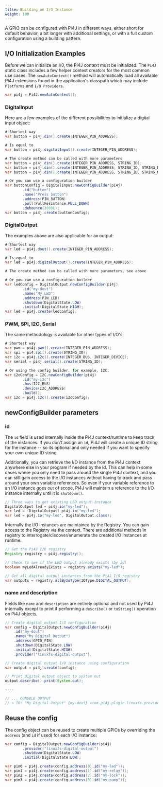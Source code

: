 ```yaml
---
title: Building an I/O Instance
weight: 100
---
```


A GPIO can be configured with Pi4J in different ways, either short for default behavior, a bit longer with additional settings, or with a full custom configuration using a building pattern.

## I/O Initialization Examples

Before we can initialize an I/0, the Pi4J context must be initialized. The `Pi4J` static class includes a few helper context creators for the most common use cases.  The `newAutoContext()` method will automatically load all available Pi4J extensions found in the application's classpath which may include `Platforms` and `I/O Providers`.

```java
var pi4j = Pi4J.newAutoContext();
```

### DigitalInput

Here are a few examples of the different possibilities to initialize a digital input object:

```java
# Shortest way
var button = pi4j.din().create(INTEGER_PIN_ADDRESS);

# Is equal to
var button = pi4j.digitalInput().create(INTEGER_PIN_ADDRESS);

# The create method can be called with more parameters
var button = pi4j.din().create(INTEGER_PIN_ADDRESS, STRING_ID);
var button = pi4j.din().create(INTEGER_PIN_ADDRESS, STRING_ID, STRING_NAME);
var button = pi4j.din().create(INTEGER_PIN_ADDRESS, STRING_ID, STRING_NAME, STRING_DESCRIPTION);

# Or you can use a configuration builder
var buttonConfig = DigitalInput.newConfigBuilder(pi4j)
        .id("button")
        .name("Press button")
        .address(PIN_BUTTON)
        .pull(PullResistance.PULL_DOWN)
        .debounce(3000L);
var button = pi4j.create(buttonConfig);
``` 

### DigitalOutput

The examples above are also applicable for an output:

```java
# Shortest way
var led = pi4j.dout().create(INTEGER_PIN_ADDRESS);

# Is equal to
var led = pi4j.digitalOutput().create(INTEGER_PIN_ADDRESS);

# The create method can be called with more parameters, see above

# Or you can use a configuration builder
var ledConfig = DigitalOutput.newConfigBuilder(pi4j)
        .id("my-dout")
        .name("My LED")
        .address(PIN_LED)
        .shutdown(DigitalState.LOW)
        .initial(DigitalState.HIGH);
var led = pi4j.create(ledConfig);
``` 

### PWM, SPI, I2C, Serial

The same methodology is available for other types of I/O's:

```java
# Shortest way
var pwm = pi4j.pwm().create(INTEGER_PIN_ADDRESS);
var spi = pi4.spi().create(STRING_ID);
var i2c = pi4j.i2c().create(INTEGER_BUS, INTEGER_DEVICE);
var serial = pi4j.serial().create(STRING_ID);

# Or using the config builder, for example, I2C:
var i2cConfig = I2C.newConfigBuilder(pi4j)
        .id("my-i2c")
        .bus(I2C_BUS)
        .device(I2C_ADDRESS)
        .build();
var i2c = pi4j.i2c().create(i2cConfig);
```

## newConfigBuilder parameters

### id

The `id` field is used internally inside the Pi4J context/runtime to keep track of the instances. 
If you don't assign an `id`, Pi4J will create a unique ID string for the instance -- so its optional and only needed 
if you want to specify your own unique ID string. 

Additionally, you can retrieve the I/O instance from the Pi4J context anywhere else in your program if needed by the id. 
This can help in some cases where you only need to pass around the single Pi4J context, and you can still gain access to 
the I/O instances without having to track and pass around your own variable references. So even if your variable reference 
to an I/O instance goes out of scope, Pi4J will maintain a reference to the I/O instance internally until it is `shutdown()`.

```java
// Three ways to get existing LED output instance
DigitalOutput led = pi4j.io("my-led");
var led = (DigitalOutput) pi4j.io("my-led");
var led = pi4j.io("my-led", DigitalOutput.class);
```

Internally the I/O instances are maintained by the Registry. You can gain access to the Registry via the context. There 
are additional methods in registry to interrogate/discover/enumerate the created I/O instances at runtime.

```java
// Get the Pi4J I/O registry
Registry registry = pi4j.registry();

// Check to see if the LED output already exists (by id)
boolean myLedAlreadyExists = registry.exists("my-led");

// Get all digital output instances from the Pi4J I/O registry       
var outputs = registry.allByIoType(IOType.DIGITAL_OUTPUT);
```

### name and description

Fields like `name` and `description` are entirely optional and not used by Pi4J internally except to print if performing 
a `describe()` or `toString()` operation on Pi4J objects.

```java
// Create digital output I/O configuration
var config = DigitalOutput.newConfigBuilder(pi4j)
    .id("my-dout")
    .name("My Digital Output")
    .address(GPIO_PIN)
    .shutdown(DigitalState.LOW)
    .initial(DigitalState.HIGH)
    .provider("linuxfs-digital-output");

// Create digital output I/O instance using configuration
var output = pi4j.create(config);

// Print digital output object to system out
output.describe().print(System.out);

----

// ... CONSOLE OUTPUT
// > IO: "My Digital Output" {my-dout} <com.pi4j.plugin.linuxfs.provider.gpio.digital.LinuxFsDigitalOutput> {DOUT-26} 
```

## Reuse the config 

The config object can be reused to create multiple GPIOs by overriding the `address` (and `id` if used) for each I/O instance:

```java
var config = DigitalOutput.newConfigBuilder(pi4j)
        .provider("linuxfs-digital-output")
        .shutdown(DigitalState.LOW)
        .initial(DigitalState.LOW);

var pin0 = pi4j.create(config.address(0).id("my-led"));
var pin1 = pi4j.create(config.address(1).id("my-relay"));
var pin2 = pi4j.create(config.address(2).id("my-lock"));
var pin3 = pi4j.create(config.address(3).id("my-pump"));
```
